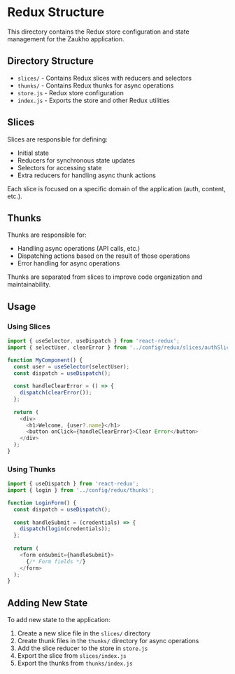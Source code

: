 # Redux Structure

This directory contains the Redux store configuration and state management for the Zaukho application.

## Directory Structure

- `slices/` - Contains Redux slices with reducers and selectors
- `thunks/` - Contains Redux thunks for async operations
- `store.js` - Redux store configuration
- `index.js` - Exports the store and other Redux utilities

## Slices

Slices are responsible for defining:
- Initial state
- Reducers for synchronous state updates
- Selectors for accessing state
- Extra reducers for handling async thunk actions

Each slice is focused on a specific domain of the application (auth, content, etc.).

## Thunks

Thunks are responsible for:
- Handling async operations (API calls, etc.)
- Dispatching actions based on the result of those operations
- Error handling for async operations

Thunks are separated from slices to improve code organization and maintainability.

## Usage

### Using Slices

```javascript
import { useSelector, useDispatch } from 'react-redux';
import { selectUser, clearError } from '../config/redux/slices/authSlice';

function MyComponent() {
  const user = useSelector(selectUser);
  const dispatch = useDispatch();
  
  const handleClearError = () => {
    dispatch(clearError());
  };
  
  return (
    <div>
      <h1>Welcome, {user?.name}</h1>
      <button onClick={handleClearError}>Clear Error</button>
    </div>
  );
}
```

### Using Thunks

```javascript
import { useDispatch } from 'react-redux';
import { login } from '../config/redux/thunks';

function LoginForm() {
  const dispatch = useDispatch();
  
  const handleSubmit = (credentials) => {
    dispatch(login(credentials));
  };
  
  return (
    <form onSubmit={handleSubmit}>
      {/* Form fields */}
    </form>
  );
}
```

## Adding New State

To add new state to the application:

1. Create a new slice file in the `slices/` directory
2. Create thunk files in the `thunks/` directory for async operations
3. Add the slice reducer to the store in `store.js`
4. Export the slice from `slices/index.js`
5. Export the thunks from `thunks/index.js` 